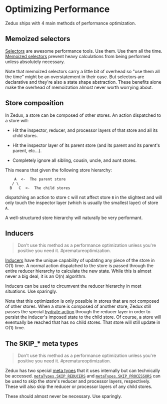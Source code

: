 # Optimizing Performance

Zedux ships with 4 main methods of performance optimization.

## Memoized selectors

[Selectors](/docs/types/Selector.md) are awesome performance tools. Use them. Use them all the time. [Memoized selectors](/docs/api/select.md) prevent heavy calculations from being performed unless absolutely necessary.

Note that memoized selectors carry a little bit of overhead so "use them all the time" might be an overstatement in their case. But selectors are declarative and they're also a state shape abstraction. These benefits alone make the overhead of memoization almost never worth worrying about.

## Store composition

In Zedux, a store can be composed of other stores. An action dispatched to a store will:

- Hit the inspector, reducer, and processor layers of that store and all its child stores.

- Hit the inspector layer of its parent store (and its parent and its parent's parent, etc...).

- Completely ignore all sibling, cousin, uncle, and aunt stores.

This means that given the following store hierarchy:

```
    A  <-  The parent store
   / \
  B   C  <-  The child stores
```

dispatching an action to store `C` will not affect store `B` in the slightest and will only touch the inspector layer (which is usually the smallest layer) of store `A`.

A well-structured store hierarchy will naturally be very performant.

## Inducers

> Don't use this method as a performance optimization unless you're positive you need it. #prematureoptimization.

[Inducers](/docs/types/Inducer.md) have the unique capability of updating any piece of the store in O(1) time. A normal action dispatched to the store is passed through the entire reducer hierarchy to calculate the new state. While this is almost never a big deal, it is an O(n) algorithm.

Inducers can be used to circumvent the reducer hierarchy in most situations. Use sparingly.

Note that this optimization is only possible in stores that are not composed of other stores. When a store is composed of another store, Zedux still passes the special [hydrate action](/docs/api/actionTypes.md#hydrate) through the reducer layer in order to persist the inducer's imposed state to the child store. Of course, a store will eventually be reached that has no child stores. That store will still update in O(1) time.

## The SKIP_* meta types

> Don't use this method as a performance optimization unless you're positive you need it. #prematureoptimization.

Zedux has two special [meta types](/docs/api/metaTypes.md) that it uses internally but can technically be accessed. [`metaTypes.SKIP_REDUCERS`](/docs/api/metaTypes.md#skip_reducers) and [`metaTypes.SKIP_PROCESSORS`](/docs/api/metaTypes.md#skip_processors) can be used to skip the store's reducer and processor layers, respectively. These will also skip the reducer or processor layers of any child stores.

These should almost never be necessary. Use sparingly.
